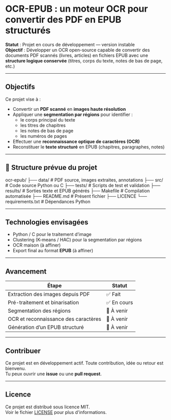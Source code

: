 # OCR-EPUB : un moteur OCR pour convertir des PDF en EPUB structurés

**Statut** : Projet en cours de développement — version instable  
**Objectif** : Développer un OCR open-source capable de convertir des documents PDF scannés (livres, articles) en fichiers EPUB avec une **structure logique conservée** (titres, corps du texte, notes de bas de page, etc.)

---

## Objectifs

Ce projet vise à :
- Convertir un **PDF scanné** en **images haute résolution**
- Appliquer une **segmentation par régions** pour identifier :
  - le corps principal du texte
  - les titres de chapitres
  - les notes de bas de page
  - les numéros de pages
- Effectuer une **reconnaissance optique de caractères (OCR)**
- Reconstituer le **texte structuré** en EPUB (chapitres, paragraphes, notes)

---

## 🔧 Structure prévue du projet
ocr-epub/
├── data/ # PDF source, images extraites, annotations
├── src/ # Code source Python ou C
├── tests/ # Scripts de test et validation
├── results/ # Sorties texte et EPUB générés
├── Makefile # Compilation automatisée
├── README.md # Présent fichier
├── LICENCE
└── requirements.txt # Dépendances Python 


---

## Technologies envisagées

- Python / C pour le traitement d’image
- Clustering (K-means / HAC) pour la segmentation par régions
- OCR maison (à affiner)
- Export final au format **EPUB** (à affiner)

---

## Avancement

| Étape                                 | Statut     |
|--------------------------------------|------------|
| Extraction des images depuis PDF     | ✅ Fait     |
| Pré-traitement et binarisation       | ✅ En cours |
| Segmentation des régions             | 🔧 À venir |
| OCR et reconnaissance des caractères | 🔧 À venir |
| Génération d’un EPUB structuré       | 🔧 À venir |

---

## Contribuer

Ce projet est en développement actif. Toute contribution, idée ou retour est bienvenu.  
Tu peux ouvrir une **issue** ou une **pull request**.

---

## Licence

Ce projet est distribué sous licence MIT.  
Voir le fichier [LICENSE](./LICENSE) pour plus d'informations.